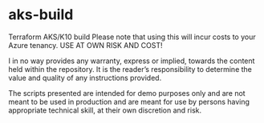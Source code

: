 # aks-build
Terraform AKS/K10 build
Please note that using this will incur costs to your Azure tenancy. USE AT OWN RISK AND COST!

I in no way provides any warranty, express or implied, towards the content held within the repository. It is the reader’s responsibility to determine the value and quality of any instructions provided.

The scripts presented are intended for demo purposes only and are not meant to be used in production and are meant for use by persons having appropriate technical skill, at their own discretion and risk.